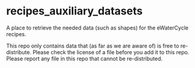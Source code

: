 # recipes_auxiliary_datasets
A place to retrieve the needed data (such as shapes) for the eWaterCycle recipes.

This repo only contains data that (as far as we are aware of) is free to re-distribute. Please check the license of a file before you add it to this repo. Please report any file in this repo that cannot be re-distributed.
